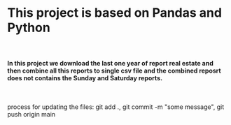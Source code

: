 # <h1>This project is based on Pandas and Python</h1>
<br>
<h4>In this project we download the last one year of report real estate and then combine all this reports to single csv file and the combined reposrt does not contains the Sunday and Saturday reports.</h4>
<br>

<p>process for updating the files: git add ., git commit -m "some message", git push origin main</p>

